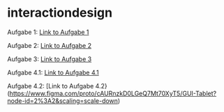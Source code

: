 # interactiondesign
Aufgabe 1:
[Link to Aufgabe 1](https://framer.com/share/Swot-Analysis-Buck-Kerstin--1ElUoTyRjiLSUB0QnNy7/CcGUthbTOTeoMVY8kHyfsB-3%3A00u49g5hg546o)

Aufgabe 2:
[Link to Aufgabe 2](https://www.notion.so/The-Wallet-Project-56d6003e070647a6a5c6547b4d001f37) 

Aufgabe 3:
[Link to Aufgabe 3](https://www.notion.so/GUI-Project-1bf74c7915f2450f9f1b2de04f94a564)

Aufgabe 4.1:
[Link to Aufgabe 4.1](https://www.figma.com/proto/Goe2thE3389PCp60XWrGw4/GUI-Smartwatch?node-id=1%3A2&scaling=scale-down)

Aufgabe 4.2:
[Link to Aufgabe 4.2}(https://www.figma.com/proto/cAURnzkD0LGeQ7Mt70XyT5/GUI-Tablet?node-id=2%3A2&scaling=scale-down)
